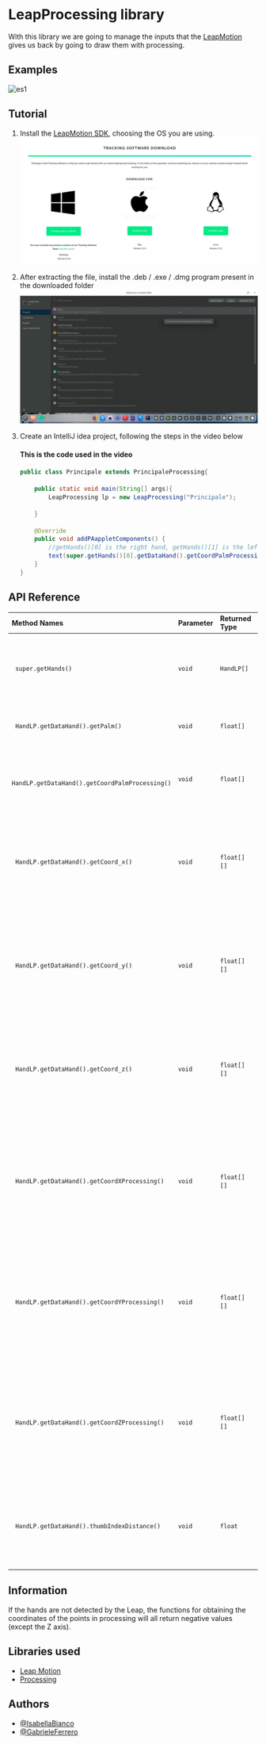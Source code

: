 # LeapProcessing library

With this library we are going to manage the inputs that the [LeapMotion](https://www.ultraleap.com/product/leap-motion-controller/) gives us back by going to draw them with processing.

## Examples

![es1](./img/es1.gif)

## Tutorial

1. Install the [LeapMotion SDK](https://developer.leapmotion.com/tracking-software-download), choosing the OS you are using.
    ![img_tutorial](./img/img_tutorial.jpeg)

2. After extracting the file, install the .deb / .exe / .dmg program present in the downloaded folder
    ![video_tutorial](./img/tutorial.gif)

3. Create an IntelliJ idea project, following the steps in the video below

    #### This is the code used in the video

    ```java
    public class Principale extends PrincipaleProcessing{

        public static void main(String[] args){
            LeapProcessing lp = new LeapProcessing("Principale");

        }

        @Override
        public void addPAappletComponents() {
            //getHands()[0] is the right hand, getHands()[1] is the left hand.
            text(super.getHands()[0].getDataHand().getCoordPalmProcessing()[0]+"", 200, 200);
        }
    }
    ```

## API Reference


| Method Names                                    | Parameter | Returned Type | Description                |
| :---------------------------------------------- | :-------- | :------------ | :------------------------- |
|` super.getHands()`                              | `void`    | `HandLP[]`    | Returns an array of hands, where the first is the right and the second is the left.  |
|` HandLP.getDataHand().getPalm()`                | `void`    | `float[]`     | Returns the x, y, z coordinates of the palm of the hand |
|` HandLP.getDataHand().getCoordPalmProcessing()` | `void`    | `float[]`     | Returns the x, y, z coordinates based on Processing of the palm of the hand |
|` HandLP.getDataHand().getCoord_x()`             | `void`    | `float[][]`   | Returns the x coordinates of the bones of the fingers of the hand (starting from the thumb to the little finger) |
|` HandLP.getDataHand().getCoord_y()`             | `void`    | `float[][]`   | Returns the y coordinates of the bones of the fingers of the hand (starting from the thumb to the little finger) |
|` HandLP.getDataHand().getCoord_z()`             | `void`    | `float[][]`   | Returns the z coordinates of the bones of the fingers of the hand (starting from the thumb to the little finger) |
|` HandLP.getDataHand().getCoordXProcessing()`    | `void`    | `float[][]`   | Returns the x coordinates of Processing of the bones of the fingers of the hand (starting from the thumb to the little finger) |
|` HandLP.getDataHand().getCoordYProcessing()`    | `void`    | `float[][]`   | Returns the y coordinates of Processing of the bones of the fingers of the hand (starting from the thumb to the little finger) |
|` HandLP.getDataHand().getCoordZProcessing()`    | `void`    | `float[][]`   | Returns the z coordinates of Processing of the bones of the fingers of the hand (starting from the thumb to the little finger) |
|` HandLP.getDataHand().thumbIndexDistance()`     | `void`    | `float`       | Return the distance between the tip of the thumb and the tip of the index finger of the right hand. |

## Information

If the hands are not detected by the Leap, the functions for obtaining the coordinates of the points in processing will all return negative values (except the Z axis).

## Libraries used

- [Leap Motion](https://developer-archive.leapmotion.com/documentation/java/devguide/Leap_SDK_Overview.html)
- [Processing](https://processing.org/)

## Authors

- [@IsabellaBianco](https://github.com/IsabellaBianco)
- [@GabrieleFerrero](https://github.com/GabrieleFerrero)

  
